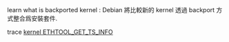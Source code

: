 learn what is  backported kernel : Debian 將比較新的 kernel 透過 backport 方式整合爲安裝套件.

trace  [kernel ETHTOOL_GET_TS_INFO](https://elixir.bootlin.com/linux/v6.10.11/source/net/ethtool/ioctl.c#L3101)

